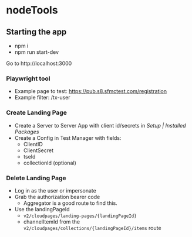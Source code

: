 # nodeTools

## Starting the app

* npm i
* npm run start-dev

Go to http://localhost:3000

### Playwright tool

* Example page to test: https://pub.s8.sfmctest.com/registration
* Example filter: /tx-user

### Create Landing Page

* Create a Server to Server App with client id/secrets in *Setup | Installed Packages*
* Create a Config in Test Manager with fields:
	* ClientID
	* ClientSecret
	* tseId
	* collectionId (optional)

### Delete Landing Page

* Log in as the user or impersonate
* Grab the authorization bearer code
	* Aggregator is a good route to find this.
* Use the landingPageId
	* `v2/cloudpages/landing-pages/{landingPageId}`
	* channelItemId from the `v2/cloudpages/collections/{landingPageId}/items` route
